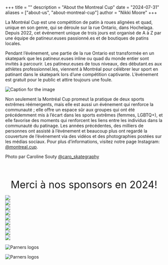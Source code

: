 +++
title = ""
description = "About the Montreal Cup"
date = "2024-07-31"
aliases = ["about-us", "about-montreal-cup"]
author = "Nikki Moore"
+++

La Montréal Cup est une compétition de patin à roues alignées et quad, unique en son genre, qui se déroule sur la rue Ontario, dans Hochelaga. Depuis 2022, cet événement unique de trois jours est organisé de A à Z par une équipe de patineur.euses passionné.es et de boutiques de patins locales.

Pendant l’événement, une partie de la rue Ontario est transformée en un skatepark que les patineur.euses inline ou quad du monde entier sont invités à parcourir. Les patineur.euses de tous niveaux, des débutant.es aux athlètes professionnel.les, viennent à Montréal pour célébrer leur sport en patinant dans le skatepark lors d’une compétition captivante. L’événement est gratuit pour le public et attire toujours une foule.

![Caption for the image](/img/20240908-carosouty-montrealcup--37.jpg)

Non seulement la Montréal Cup promeut la pratique de deux sports extrêmes réémergents, mais elle est aussi un événement qui renforce la communauté ; elle offre un espace sûr aux groupes qui ont été précédemment mis à l’écart dans les sports extrêmes (femmes, LGBTQ+), et elle favorise des moments qui renforcent les liens entre les individus dans la communauté du patinage. Les années précédentes, des milliers de personnes ont assisté à l’événement et beaucoup plus ont regardé la couverture de l’événement via des vidéos et des photographies postées sur les médias sociaux.
Pour plus d’informations, visitez notre page Instagram: [@montreal.cup](https://www.instagram.com/montreal.cup/?hl=en).

Photo par Caroline Souty [@caro_skategraphy](https://www.instagram.com/caro_skategraphy/?hl=en)


<!--
<div class="mobileHide">
    <p style="text-align: center">
        <font size="+3"> Co-organizers </font>
    </p>    
</div>

<div class="hide-on-desktop">
    <p style="text-align: center">
        <font size="+2"> Co-organizers </font>
    </p>        
</div>
-->

</br>
</br>

<div class="mobileHide">
    <p style="text-align: center">
        <font size="+3"> Merci à nos sponsors en 2024! </font>
    </p>    
</div>

<div class="hide-on-desktop">
    <p style="text-align: center">
        <font size="+2"> Merci à nos sponsors en 2024! </font>
    </p>        
</div>

<div class="container_coorg">
	<div class="button"> <a href="https://solo-inline.com/"><img src="/img/sponsorlogos/BoutiqueSoloInline.png"></a> </div> 
    <div class="button"> <a href="https://hochelaga.ca/"><img src="/img/sponsorlogos/Hochelaga2.png"></a> </div>
</div>

<!--
<div class="mobileHide">
    <p style="text-align: center">
        <font size="+3"> Main Sponsors </font>
    </p>    
</div>

<div class="hide-on-desktop">
    <p style="text-align: center">
        <font size="+2"> Main Sponsors </font>
    </p>        
</div>
-->

<div class="container_sponsors3">
	<div class="button"> <a href="https://aciervulcan.com/"><img src="/img/sponsorlogos/AcierVulcan.png"> </a>  </div>
    <div class="button"> <a href="https://www.rollerblade.com/canada/"><img src="/img/sponsorlogos/Rollerblade_resized.png"> </a> </div>
    <div class="button"> <a href="https://riedellskates.com/"><img src="/img/sponsorlogos/Riedell_resized.png"> </a> </div>
</div>

<div class="container_sponsors4">
	<div class="button"> <a href="https://k2skates.com/"><img src="/img/sponsorlogos/K2_resized.png"> </a>  </div>
	<div class="button"> <a href="https://www.lowlifemtl.com/"><img src="/img/sponsorlogos/Lowlife_resized.png"> </a>  </div>
    <div class="button"> <a href="https://www.nitroskatesto.ca/"><img src="/img/sponsorlogos/Nitro_resized.png"> </a>  </div>
    <div class="button"> <a href="https://thesadpeopleclub.com/"><img src="/img/sponsorlogos/SadPeopleClub_resized.png"> </a>  </div>
</div>

<style type="text/css">
        .mobileHide { display: inline;}
        /* Smartphone Portrait and Landscape */
        @media only screen
        and (min-device-width : 320px)
        and (max-device-width : 480px){  .mobileHide { display: none;}}
     </style>

<style type="text/css">
@media screen and (min-width: 481px) {
  .hide-on-desktop {
    display: none;
  }
}
 </style>

<!--
<div class="mobileHide">
    <p style="text-align: center">
        <font size="+3"> Sponsoring Partners </font>
    </p>    
</div>

<div class="hide-on-desktop">
    <p style="text-align: center">
        <font size="+2"> Sponsoring Partners </font>
    </p>        
</div>
-->

![Parners logos](/img/sponsorlogos/sponsoringpartners_grid.png "100%")

<!--
<div class="mobileHide">
    <p style="text-align: center">
        <font size="+3"> Partners </font>
    </p>    
</div>

<div class="hide-on-desktop">
    <p style="text-align: center">
        <font size="+2"> Partners </font>
    </p>        
</div>
-->

![Parners logos](/img/sponsorlogos/partners_logos.png "100%")

